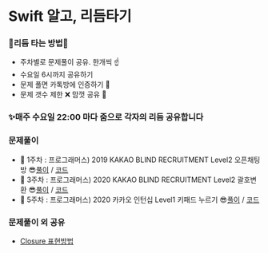 # Swift 알고, 리듬타기
### 🌊리듬 타는 방법🌊

- 주차별로 문제풀이 공유. 한개씩 ☝️
- 수요일 6시까지 공유하기 
- 문제 풀면 카톡방에 인증하기 🐳
- 문제 갯수 제한 ❌  맘껏 공유 🤩

### ✨매주 수요일 22:00 마다 줌으로 각자의 리듬 공유합니다

### 문제풀이
- 📌 1주차 : 프로그래머스) 2019 KAKAO BLIND RECRUITMENT Level2 오픈채팅방 😎[풀이](https://github.com/29th-SOPT-iOS-SwiftAlgo-Rhythmtagi/KimHyungyu/blob/main/Solution/오픈채팅방.md) / [코드](https://github.com/29th-SOPT-iOS-SwiftAlgo-Rhythmtagi/KimHyungyu/blob/main/오픈채팅방.playground/Contents.swift)
- 📌 3주차 : 프로그래머스) 2020 KAKAO BLIND RECRUITMENT Level2 괄호변환 😎[풀이](https://github.com/29th-SOPT-iOS-SwiftAlgo-Rhythmtagi/KimHyungyu/blob/main/Solution/괄호변환.md) / [코드](https://github.com/29th-SOPT-iOS-SwiftAlgo-Rhythmtagi/KimHyungyu/blob/main/괄호변환.playground/Contents.swift)
- 📌 5주차 : 프로그래머스) 2020 카카오 인턴십 Level1 키패드 누르기 😎[풀이](https://github.com/29th-SOPT-iOS-SwiftAlgo-Rhythmtagi/KimHyungyu/blob/main/Solution/키패드%20누르기.md) / [코드](https://github.com/29th-SOPT-iOS-SwiftAlgo-Rhythmtagi/KimHyungyu/blob/main/키패드누르기.playground/Contents.swift)


### 문제풀이 외 공유
- [Closure 표현방법](https://github.com/29th-SOPT-iOS-SwiftAlgo-Rhythmtagi/KimHyungyu/blob/main/StudyMaterial/Closure%20표현방법.md)
